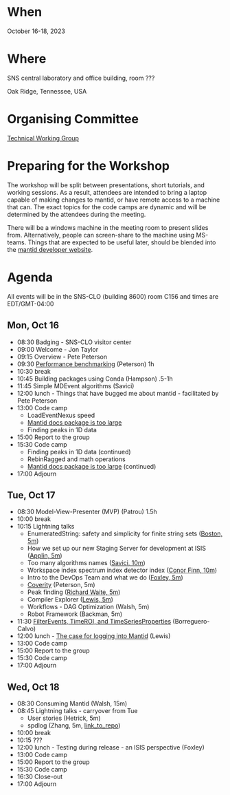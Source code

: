 When
====
October 16-18, 2023

Where
====
SNS central laboratory and office building, room ???

Oak Ridge, Tennessee, USA

Organising Committee
====================
[Technical Working Group](https://github.com/mantidproject/governance/tree/main/technical-working-group)

Preparing for the Workshop
==========================
The workshop will be split between presentations, short tutorials, and working sessions.
As a result, attendees are intended to bring a laptop capable of making changes to mantid, or have remote access to a machine that can.
The exact topics for the code camps are dynamic and will be determined by the attendees during the meeting.

There will be a windows machine in the meeting room to present slides from.
Alternatively, people can screen-share to the machine using MS-teams.
Things that are expected to be useful later, should be blended into the [mantid developer website](https://developer.mantidproject.org/).

Agenda
======
All events will be in the SNS-CLO (building 8600) room C156 and times are EDT/GMT-04:00

Mon, Oct 16
-----------
* 08:30 Badging - SNS-CLO visitor center
* 09:00 Welcome - Jon Taylor
* 09:15 Overview - Pete Peterson
* 09:30 [Performance benchmarking](https://github.com/mantidproject/workshops/blob/main/developer/2023-10/presentations/Peterson_profiling.pptx) (Peterson) 1h
* 10:30 break
* 10:45 Building packages using Conda (Hampson) .5-1h
* 11:45 Simple MDEvent algorithms (Savici)
* 12:00 lunch - Things that have bugged me about mantid - facilitated by Pete Peterson
* 13:00 Code camp
  * LoadEventNexus speed
  * [Mantid docs package is too large](https://github.com/mantidproject/workshops/blob/main/developer/2023-10/codecamp/docs_too_big_notes.md)
  * Finding peaks in 1D data
* 15:00 Report to the group
* 15:30 Code camp
  * Finding peaks in 1D data (continued)
  * RebinRagged and math operations
  * [Mantid docs package is too large](https://github.com/mantidproject/workshops/blob/main/developer/2023-10/codecamp/docs_too_big_notes.md) (continued)
* 17:00 Adjourn

Tue, Oct 17
-----------
* 08:30 Model-View-Presenter (MVP) (Patrou) 1.5h
* 10:00 break
* 10:15 Lightning talks
  * EnumeratedString: safety and simplicity for finite string sets ([Boston, 5m](https://github.com/mantidproject/workshops/blob/main/developer/2023-10/presentations/BostonMantid2023.pdf))
  * How we set up our new Staging Server for development at ISIS ([Applin, 5m](https://github.com/mantidproject/workshops/blob/main/developer/2023-10/presentations/staging-servers-lightning-talk.pptx))
  * Too many algorithms names ([Savici, 10m](https://github.com/mantidproject/workshops/blob/main/developer/2023-10/presentations/Savici-AlgNames-Mantid.md))
  * Workspace index spectrum index detector index ([Conor Finn, 10m](https://github.com/mantidproject/workshops/blob/main/developer/2023-10/presentations/Mantid-Indexes-CF.pptx))
  * Intro to the DevOps Team and what we do ([Foxley, 5m](https://github.com/mantidproject/workshops/blob/main/developer/2023-10/presentations/Foxley_DevOps_intro.pptx))
  * [Coverity](https://github.com/mantidproject/workshops/blob/main/developer/2023-10/presentations/Peterson_static_analysis.md) (Peterson, 5m)
  * Peak finding ([Richard Waite, 5m](https://github.com/mantidproject/workshops/blob/main/developer/2023-10/presentations/MantidPeakFinding_RWaite.pptx))
  * Compiler Explorer ([Lewis, 5m](https://github.com/mantidproject/workshops/blob/main/developer/2023-10/presentations/Lewis_CompilerExplorer.pptm))
  * Workflows - DAG Optimization (Walsh, 5m)
  * Robot Framework (Backman, 5m)
* 11:30 [FilterEvents, TimeROI, and TimeSeriesProperties](https://github.com/mantidproject/workshops/blob/main/developer/2023-10/presentations/Borreguero_timeslicing.pdf) (Borreguero-Calvo)
* 12:00 lunch - [The case for logging into Mantid](https://github.com/mantidproject/workshops/blob/main/developer/2023-10/presentations/Lewis_The%20Case%20for%20Logging%20Into%20Mantid%20-%20template.pptx) (Lewis)
* 13:00 Code camp
* 15:00 Report to the group
* 15:30 Code camp
* 17:00 Adjourn

Wed, Oct 18
-----------
* 08:30 Consuming Mantid (Walsh, 15m)
* 08:45 Lightning talks - carryover from Tue
  * User stories (Hetrick, 5m)
  * spdlog (Zhang, 5m, [link_to_repo](https://github.com/KedoKudo/spdlog_tutorial/blob/main/spdlog_tutorial.ipynb))
* 10:00 break
* 10:15 ???
* 12:00 lunch - Testing during release - an ISIS perspective (Foxley)
* 13:00 Code camp
* 15:00 Report to the group
* 15:30 Code camp
* 16:30 Close-out
* 17:00 Adjourn
